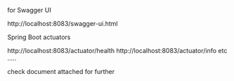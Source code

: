 for Swagger UI

http://localhost:8083/swagger-ui.html

Spring Boot actuators

http://localhost:8083/actuator/health
http://localhost:8083/actuator/info
etc .....

check document attached for further